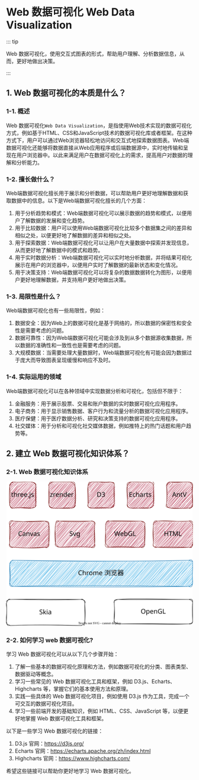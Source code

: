 # Web 数据可视化 Web Data Visualization

::: tip

Web 数据可视化，使用交互式图表的形式，帮助用户理解、分析数据信息，从而，更好地做出决策。 

:::

## 1. Web 数据可视化的本质是什么？

### 1-1. 概述

Web 数据可视化`Web Data Visualization`，是指使用Web技术实现的数据可视化方式，例如基于HTML、CSS和JavaScript技术的数据可视化库或者框架。在这种方式下，用户可以通过Web浏览器轻松地访问和交互式地探索数据图表。Web端数据可视化还能够将数据直接从Web应用程序或后端数据源中，实时地传输和呈现在用户浏览器中。以此来满足用户在数据可视化上的需求，提高用户对数据的理解和分析能力。

### 1-2. 擅长做什么？

Web端数据可视化擅长用于展示和分析数据，可以帮助用户更好地理解数据和获取数据中的信息。以下是Web端数据可视化擅长的几个方面： 
 
1. 用于分析趋势和模式：Web端数据可视化可以展示数据的趋势和模式，以便用户了解数据的发展和变化趋势。 
2. 用于比较数据：用户可以使用Web端数据可视化比较多个数据集之间的差异和相似之处，以便更好地了解数据的差异和相似之处。 
3. 用于探索数据：Web端数据可视化可以让用户在大量数据中探索并发现信息，从而更好地了解数据中的模式和趋势。 
4. 用于实时数据分析：Web端数据可视化可以实时地分析数据，并将结果可视化展示在用户的浏览器中，以便用户实时了解数据的最新状态和变化情况。 
5. 用于决策支持：Web端数据可视化可以将复杂的数据数据转化为图形，以便用户更好地理解数据，并支持用户更好地做出决策。 

### 1-3. 局限性是什么？

Web端数据可视化也有一些局限性，例如：

1. 数据安全：因为Web上的数据可视化是基于网络的，所以数据的保密性和安全性是需要考虑的问题。
2. 数据可靠性：因为Web端数据可视化可能会涉及到从多个数据源收集数据，所以数据的准确性和一致性也是需要考虑的问题。
3. 大规模数据：当需要处理大量数据时，Web端数据可视化有可能会因为数据过于庞大而导致图表呈现缓慢和响应不及时。
 
### 1-4. 实际运用的领域

Web端数据可视化可以在各种领域中实现数据分析和可视化，包括但不限于：

1. 金融服务：用于展示股票、交易和账户数据的实时数据可视化应用程序。
2. 电子商务：用于显示销售数据、客户行为和流量分析的数据可视化应用程序。
3. 医疗保健：用于医疗数据分析、研究和决策支持的数据可视化应用程序。
4. 社交媒体：用于分析和可视化社交媒体数据，例如推特上的热门话题和用户趋势等。

## 2. 建立 Web 数据可视化知识体系？

### 2-1. Web 数据可视化知识体系

![web-data-visualization.drawio.svg](../assets/img/web-data-visualization.drawio.svg)

### 2-2. 如何学习 web 数据可视化?

学习 Web 数据可视化可以从以下几个步骤开始：
1. 了解一些基本的数据可视化原理和方法，例如数据可视化的分类、图表类型、数据驱动等概念。
2. 学习一些常见的 Web 数据可视化工具和框架，例如 D3.js、Echarts、Highcharts 等，掌握它们的基本使用方法和原理。
3. 实践一些具体的 Web 数据可视化项目，例如使用 D3.js 作为工具，完成一个可交互的数据可视化项目。
4. 学习一些前端开发的基础知识，例如 HTML、CSS、JavaScript 等，以便更好地掌握 Web 数据可视化工具和框架。


以下是一些学习 Web 数据可视化的链接：
1. D3.js 官网：https://d3js.org/
2. Echarts 官网：https://echarts.apache.org/zh/index.html
3. Highcharts 官网：https://www.highcharts.com/
   
希望这些链接可以帮助你更好地学习 Web 数据可视化。

